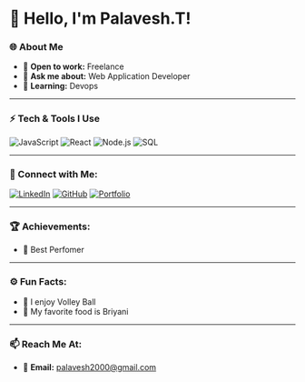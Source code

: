 # 👋 Hello, I'm Palavesh.T!

### 🌐 About Me
- 💼 **Open to work:** Freelance
- 💬 **Ask me about:** Web Application Developer
- 🌱 **Learning:** Devops

---

### ⚡ Tech & Tools I Use
![JavaScript](https://img.shields.io/badge/JavaScript-F7DF1E?style=for-the-badge&logo=javascript&logoColor=black) 
![React](https://img.shields.io/badge/React-61DAFB?style=for-the-badge&logo=react&logoColor=black)
![Node.js](https://img.shields.io/badge/Node.js-339933?style=for-the-badge&logo=node.js&logoColor=white)
![SQL](https://img.shields.io/badge/SQL-336791?style=for-the-badge&logo=postgresql&logoColor=white)

---

### 🔗 Connect with Me:
[![LinkedIn](https://img.shields.io/badge/LinkedIn-0A66C2?style=for-the-badge&logo=linkedin&logoColor=white)](https://linkedin.com/in/your-profile)
[![GitHub](https://img.shields.io/badge/GitHub-171515?style=for-the-badge&logo=github&logoColor=white)](https://github.com/your-username)
[![Portfolio](https://img.shields.io/badge/Portfolio-FF5722?style=for-the-badge&logo=google-chrome&logoColor=white)](https://your-portfolio.com)

---


### 🏆 Achievements:
- 🌟 Best Perfomer 

---



### ⚙️ Fun Facts:
- 🎨 I enjoy Volley Ball
- 🍕 My favorite food is Briyani

---

### 📫 Reach Me At:
- 📧 **Email:** palavesh2000@gmail.com
